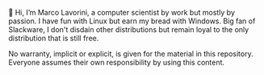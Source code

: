 👋 Hi, I’m Marco Lavorini,
a computer scientist by work but mostly by passion.
I have fun with Linux but earn my bread with Windows.
Big fan of Slackware, I don't disdain other distributions but remain loyal to the only distribution that is still free.

No warranty, implicit or explicit, is given for the material in this repository.
Everyone assumes their own responsibility by using this content.

<!---
- 📫 How to reach me: marlavo1973@gmail.com
marlavo1973/marlavo1973 is a ✨ special ✨ repository because its `README.md` (this file) appears on your GitHub profile.
You can click the Preview link to take a look at your changes.
--->
